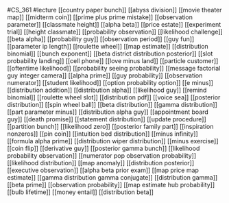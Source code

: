 #CS_361
#lecture
[[country paper bunch]]
[[abyss division]]
[[movie theater map]]
[[midterm coin]]
[[prime plus prime mistake]]
[[observation parameter]]
[[classmate height]]
[[alpha beta]]
[[price estate]]
[[experiment trial]]
[[height classmate]]
[[probability observation]]
[[likelihood challenge]]
[[beta alpha]]
[[probability guy]]
[[observation period]]
[[guy fun]]
[[parameter ip length]]
[[roulette wheel]]
[[map estimate]]
[[distribution binomial]]
[[bunch exponent]]
[[beta district distribution posterior]]
[[slot probability landing]]
[[cell phone]]
[[love minus land]]
[[particle customer]]
[[oftentime likelihood]]
[[probability seeing probability]]
[[message factorial guy integer camera]]
[[alpha prime]]
[[guy probability]]
[[observation numerator]]
[[student likelihood]]
[[option probability option]]
[[e minus]]
[[distribution addition]]
[[distribution alpha]]
[[likelihood guy]]
[[remind binomial]]
[[roulette wheel slot]]
[[distribution pdf]]
[[voice sea]]
[[posterior distribution]]
[[spin wheel ball]]
[[beta distribution]]
[[gamma distribution]]
[[part parameter minus]]
[[distribution alpha guy]]
[[appointment board guy]]
[[death promise]]
[[statement distribution]]
[[update procedure]]
[[partition bunch]]
[[likelihood zero]]
[[posterior family part]]
[[inspiration nonzeros]]
[[pin coin]]
[[intuition bed distribution]]
[[minus infinity]]
[[formula alpha prime]]
[[distribution wiper distribution]]
[[minus exercise]]
[[coin flip]]
[[derivative guy]]
[[posterior gamma bunch]]
[[likelihood probability observation]]
[[numerator pop observation probability]]
[[likelihood distribution]]
[[map anomaly]]
[[distribution posterior]]
[[executive observation]]
[[alpha beta prior exam]]
[[map price map estimate]]
[[gamma distribution gamma conjugate]]
[[distribution gamma]]
[[beta prime]]
[[observation probability]]
[[map estimate hub probability]]
[[bulb lifetime]]
[[money entail]]
[[distribution beta]]
